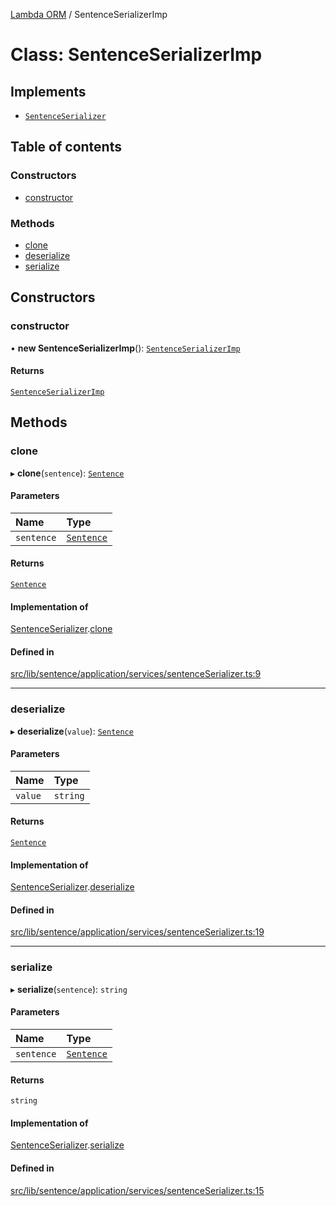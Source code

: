 [Lambda ORM](../README.md) / SentenceSerializerImp

# Class: SentenceSerializerImp

## Implements

- [`SentenceSerializer`](../interfaces/SentenceSerializer.md)

## Table of contents

### Constructors

- [constructor](SentenceSerializerImp.md#constructor)

### Methods

- [clone](SentenceSerializerImp.md#clone)
- [deserialize](SentenceSerializerImp.md#deserialize)
- [serialize](SentenceSerializerImp.md#serialize)

## Constructors

### constructor

• **new SentenceSerializerImp**(): [`SentenceSerializerImp`](SentenceSerializerImp.md)

#### Returns

[`SentenceSerializerImp`](SentenceSerializerImp.md)

## Methods

### clone

▸ **clone**(`sentence`): [`Sentence`](Sentence.md)

#### Parameters

| Name | Type |
| :------ | :------ |
| `sentence` | [`Sentence`](Sentence.md) |

#### Returns

[`Sentence`](Sentence.md)

#### Implementation of

[SentenceSerializer](../interfaces/SentenceSerializer.md).[clone](../interfaces/SentenceSerializer.md#clone)

#### Defined in

[src/lib/sentence/application/services/sentenceSerializer.ts:9](https://github.com/lambda-orm/lambdaorm/blob/a0d8ab272b532eb88386058135e414ac521ad4dd/src/lib/sentence/application/services/sentenceSerializer.ts#L9)

___

### deserialize

▸ **deserialize**(`value`): [`Sentence`](Sentence.md)

#### Parameters

| Name | Type |
| :------ | :------ |
| `value` | `string` |

#### Returns

[`Sentence`](Sentence.md)

#### Implementation of

[SentenceSerializer](../interfaces/SentenceSerializer.md).[deserialize](../interfaces/SentenceSerializer.md#deserialize)

#### Defined in

[src/lib/sentence/application/services/sentenceSerializer.ts:19](https://github.com/lambda-orm/lambdaorm/blob/a0d8ab272b532eb88386058135e414ac521ad4dd/src/lib/sentence/application/services/sentenceSerializer.ts#L19)

___

### serialize

▸ **serialize**(`sentence`): `string`

#### Parameters

| Name | Type |
| :------ | :------ |
| `sentence` | [`Sentence`](Sentence.md) |

#### Returns

`string`

#### Implementation of

[SentenceSerializer](../interfaces/SentenceSerializer.md).[serialize](../interfaces/SentenceSerializer.md#serialize)

#### Defined in

[src/lib/sentence/application/services/sentenceSerializer.ts:15](https://github.com/lambda-orm/lambdaorm/blob/a0d8ab272b532eb88386058135e414ac521ad4dd/src/lib/sentence/application/services/sentenceSerializer.ts#L15)
